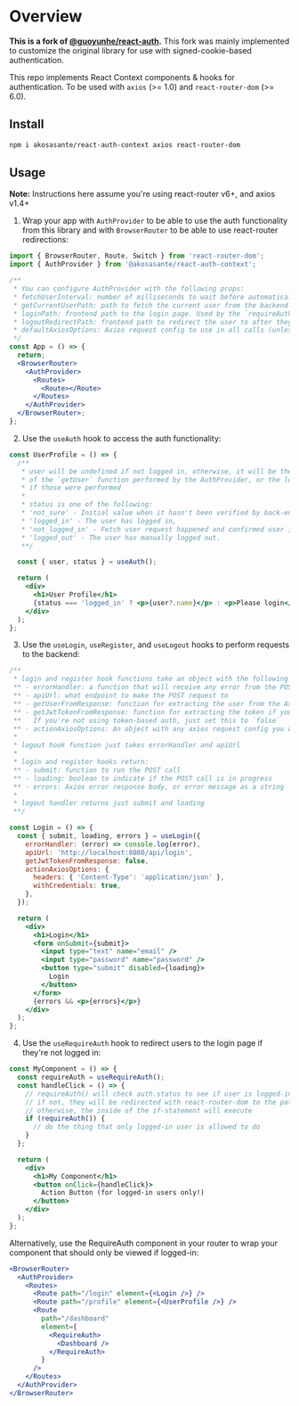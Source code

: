 # Overview

**This is a fork of [@guoyunhe/react-auth](https://github.com/guoyunhe/react-auth).**
This fork was mainly implemented to customize the original library for use with signed-cookie-based authentication.

This repo implements React Context components & hooks for authentication. To be used with `axios` (>= 1.0) and `react-router-dom` (>= 6.0).

## Install

```bash
npm i akosasante/react-auth-context axios react-router-dom
```

## Usage

**Note:** Instructions here assume you're using react-router v6+, and axios v1.4+

1. Wrap your app with `AuthProvider` to be able to use the auth functionality from this library and with `BrowserRouter` to be able to use react-router redirections:

```jsx
import { BrowserRouter, Route, Switch } from 'react-router-dom';
import { AuthProvider } from '@akosasante/react-auth-context';

/**
 * You can configure AuthProvider with the following props:
 * fetchUserInterval: number of milliseconds to wait before automatically trying to fetch the user again (default: 0/disabled)
 * getCurrentUserPath: path to fetch the current user from the backend (default: '/user')
 * loginPath: frontend path to the login page. Used by the `requireAuth` hook and component to redirect the user if they're not logged in (default: '/login')
 * logoutRedirectPath: frontend path to redirect the user to after they've logged out on a protected page (default: '/')
 * defaultAxiosOptions: Axios request config to use in all calls (unless overridden)
 */
const App = () => {
  return;
  <BrowserRouter>
    <AuthProvider>
      <Routes>
        <Route></Route>
      </Routes>
    </AuthProvider>
  </BrowserRouter>;
};
```

2. Use the `useAuth` hook to access the auth functionality:

```jsx
const UserProfile = () => {
  /**
   * user will be undefined if not logged in, otherwise, it will be the return value
   * of the `getUser` function performed by the AuthProvider, or the login/register functions
   * if those were performed
   *
   * status is one of the following:
   * 'not_sure' - Initial value when it hasn't been verified by back-end yet,
   * 'logged_in' - The user has logged in,
   * 'not_logged_in' - Fetch user request happened and confirmed user is not logged in,
   * 'logged_out' - The user has manually logged out.
   **/

  const { user, status } = useAuth();

  return (
    <div>
      <h1>User Profile</h1>
      {status === 'logged_in' ? <p>{user?.name}</p> : <p>Please login</p>}
    </div>
  );
};
```

3. Use the `useLogin`, `useRegister`, and `useLogout` hooks to perform requests to the backend:

```jsx
/**
 * login and register hook functions take an object with the following properties:
 ** - errorHandler: a function that will receive any error from the POST request, you can choose how to handle it
 ** - apiUrl: what endpoint to make the POST request to
 ** - getUserFromResponse: function for extracting the user from the Axios response body (by default it's `responseData => responseData.user`)
 ** - getJwtTokenFromResponse: function for extracting the token if you're using token-based auth from the Axios response body (by default it's `responseData => responseData.token.token || responseData.token`).
 **   If you're not using token-based auth, just set this to `false`
 ** - actionAxiosOptions: An object with any axios request config you want to set like headers (see: https://axios-http.com/docs/req_config).
 *
 * logout hook function just takes errorHandler and apiUrl
 *
 * login and register hooks return:
 ** - submit: function to run the POST call
 ** - loading: boolean to indicate if the POST call is in progress
 ** - errors: Axios error response body, or error message as a string
 *
 * logout handler returns just submit and loading
 **/

const Login = () => {
  const { submit, loading, errors } = useLogin({
    errorHandler: (error) => console.log(error),
    apiUrl: 'http://localhost:8080/api/login',
    getJwtTokenFromResponse: false,
    actionAxiosOptions: {
      headers: { 'Content-Type': 'application/json' },
      withCredentials: true,
    },
  });

  return (
    <div>
      <h1>Login</h1>
      <form onSubmit={submit}>
        <input type="text" name="email" />
        <input type="password" name="password" />
        <button type="submit" disabled={loading}>
          Login
        </button>
      </form>
      {errors && <p>{errors}</p>}
    </div>
  );
};
```

4. Use the `useRequireAuth` hook to redirect users to the login page if they're not logged in:

```jsx
const MyComponent = () => {
  const requireAuth = useRequireAuth();
  const handleClick = () => {
    // requireAuth() will check auth.status to see if user is logged-in
    // if not, they will be redirected with react-router-dom to the path defined in the AuthProvider
    // otherwise, the inside of the if-statement will execute
    if (requireAuth()) {
      // do the thing that only logged-in user is allowed to do
    }
  };

  return (
    <div>
      <h1>My Component</h1>
      <button onClick={handleClick}>
        Action Button (for logged-in users only!)
      </button>
    </div>
  );
};
```

Alternatively, use the RequireAuth component in your router to wrap your component that should only be viewed if logged-in:

```jsx
<BrowserRouter>
  <AuthProvider>
    <Routes>
      <Route path="/login" element={<Login />} />
      <Route path="/profile" element={<UserProfile />} />
      <Route
        path="/dashboard"
        element={
          <RequireAuth>
            <Dashboard />
          </RequireAuth>
        }
      />
    </Routes>
  </AuthProvider>
</BrowserRouter>
```
